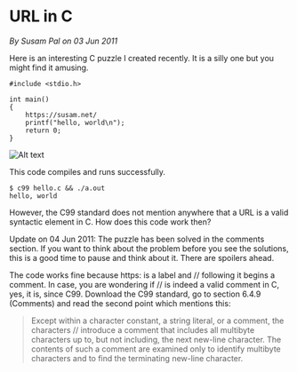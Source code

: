 # URL in C
*By Susam Pal on 03 Jun 2011*

Here is an interesting C puzzle I created recently. It is a silly one but you might find it amusing.

    #include <stdio.h>

    int main()
    {
        https://susam.net/
        printf("hello, world\n");
        return 0;
    }
![Alt text](https://www.freecodecamp.org/news/content/images/size/w2000/2022/08/pexels-ken-tomita-389819.jpg "Optional title")


This code compiles and runs successfully.

    $ c99 hello.c && ./a.out
    hello, world

However, the C99 standard does not mention anywhere that a URL is a valid syntactic element in C. How does this code work then?

Update on 04 Jun 2011: The puzzle has been solved in the comments section. If you want to think about the problem before you see the solutions, this is a good time to pause and think about it. There are spoilers ahead.

The code works fine because https: is a label and // following it begins a comment. In case, you are wondering if // is indeed a valid comment in C, yes, it is, since C99. Download the C99 standard, go to section 6.4.9 (Comments) and read the second point which mentions this:

> Except within a character constant, a string literal, or a comment, the characters // introduce a comment that includes all multibyte characters up to, but not including, the next new-line character. The contents of such a comment are examined only to identify multibyte characters and to find the terminating new-line character. 